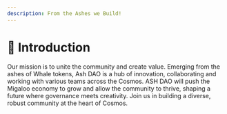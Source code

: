 ```yaml
---
description: From the Ashes we Build!
---
```


# 👋 Introduction

Our mission is to unite the community and create value. Emerging from the ashes of Whale ​tokens, Ash DAO is a hub of innovation, collaborating and working with various teams across the Cosmos. ASH DAO will push the Migaloo economy to grow and allow the community to thrive, shaping a future where ​governance meets creativity. Join us in building a diverse, robust community at ​the heart of Cosmos.
